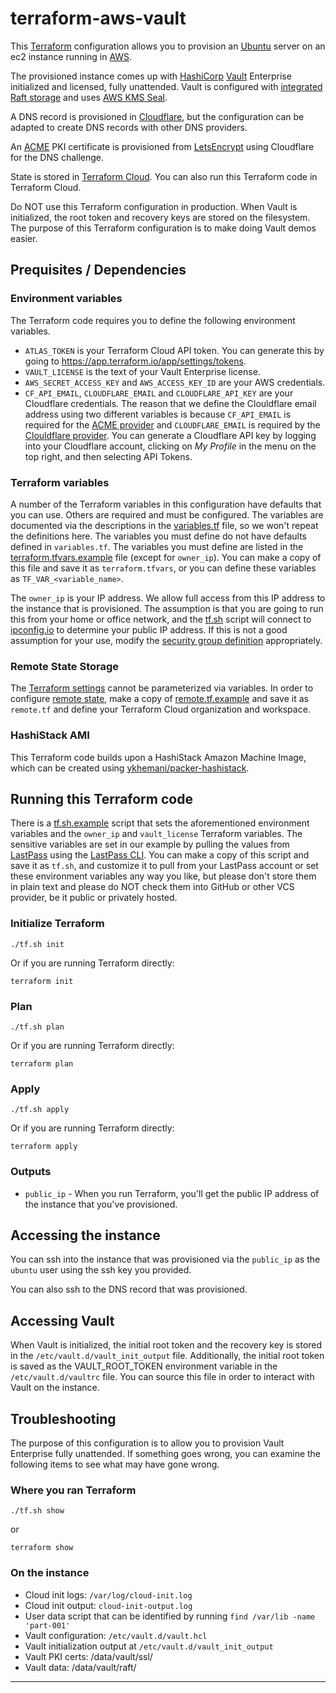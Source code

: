 # terraform-aws-vault

This [Terraform](https://terraform.io) configuration allows you to provision an [Ubuntu](https://ubuntu.com) server on an ec2 instance running in [AWS](https://aws.amazon.com/).

The provisioned instance comes up with [HashiCorp](https://hashicorp.com) [Vault](https://vaultproject.io) Enterprise initialized and licensed, fully unattended. Vault is configured with [integrated Raft storage](https://www.vaultproject.io/docs/configuration/storage/raft/) and uses [AWS KMS Seal](https://www.vaultproject.io/docs/configuration/seal/awskms/).

A DNS record is provisioned in [Cloudflare](https://www.cloudflare.com/), but the configuration can be adapted to create DNS records with other DNS providers.

An [ACME](https://www.terraform.io/docs/providers/acme/r/certificate.html) PKI certificate is provisioned from [LetsEncrypt](https://letsencrypt.org/) using Cloudflare for the DNS challenge.

State is stored in [Terraform Cloud](https://www.terraform.io/docs/cloud/). You can also run this Terraform code in Terraform Cloud.

Do NOT use this Terraform configuration in production. When Vault is initialized, the root token and recovery keys are stored on the filesystem. The purpose of this Terraform configuration is to make doing Vault demos easier.

## Prequisites / Dependencies

### Environment variables
The Terraform code requires you to define the following environment variables.

* `ATLAS_TOKEN` is your Terraform Cloud API token. You can generate this by going to https://app.terraform.io/app/settings/tokens.
* `VAULT_LICENSE` is the text of your Vault Enterprise license.
* `AWS_SECRET_ACCESS_KEY` and `AWS_ACCESS_KEY_ID` are your AWS credentials.
* `CF_API_EMAIL`, `CLOUDFLARE_EMAIL` and `CLOUDFLARE_API_KEY` are your Cloudflare credentials. The reason that we define the Clouldflare email address using two different variables is because `CF_API_EMAIL` is required for the [ACME provider](https://www.terraform.io/docs/providers/acme/dns_providers/cloudflare.html) and `CLOUDFLARE_EMAIL` is required by the [Clouldflare provider](https://www.terraform.io/docs/providers/cloudflare/index.html). You can generate a Cloudflare API key by logging into your Cloudflare account, clicking on *My Profile* in the menu on the top right, and then selecting API Tokens.

### Terraform variables
A number of the Terraform variables in this configuration have defaults that you can use. Others are required and must be configured. The variables are documented via the descriptions in the [variables.tf](variables.tf) file, so we won't repeat the definitions here. The variables you must define do not have defaults defined in `variables.tf`. The variables you must define are listed in the [terraform.tfvars.example](terraform.tfvars.example) file (except for `owner_ip`). You can make a copy of this file and save it as `terraform.tfvars`, or you can define these variables as `TF_VAR_<variable_name>`.

The `owner_ip` is your IP address. We allow full access from this IP address to the instance that is provisioned. The assumption is that you are going to run this from your home or office network, and the [tf.sh](tf.sh.example) script will connect to [ipconfig.io](https://ipconfig.io) to determine your public IP address. If this is not a good assumption for your use, modify the [security group definition](security_group.tf) appropriately.

### Remote State Storage
The [Terraform settings](https://www.terraform.io/docs/configuration/terraform.html) cannot be parameterized via variables. In order to configure [remote state](https://www.terraform.io/docs/backends/types/terraform-enterprise.html), make a copy of [remote.tf.example](remote.tf.example) and save it as `remote.tf` and define your Terraform Cloud organization and workspace.

### HashiStack AMI
This Terraform code builds upon a HashiStack Amazon Machine Image, which can be created using [ykhemani/packer-hashistack](https://github.com/ykhemani/packer-hashistack).

## Running this Terraform code
There is a [tf.sh.example](tf.sh.example) script that sets the aforementioned environment variables and the `owner_ip` and `vault_license` Terraform variables. The sensitive variables are set in our example by pulling the values from [LastPass](https://www.lastpass.com/) using the [LastPass CLI](https://github.com/lastpass/lastpass-cli). You can make a copy of this script and save it as `tf.sh`, and customize it to pull from your LastPass account or set these environment variables any way you like, but please don't store them in plain text and please do NOT check them into GitHub or other VCS provider, be it public or privately hosted.

### Initialize Terraform
```
./tf.sh init
```

Or if you are running Terraform directly:

```
terraform init
```

### Plan
```
./tf.sh plan
```

Or if you are running Terraform directly:

```
terraform plan
```

### Apply
```
./tf.sh apply
```

Or if you are running Terraform directly:

```
terraform apply
```

### Outputs
* `public_ip` - When you run Terraform, you'll get the public IP address of the instance that you've provisioned.

## Accessing the instance
You can ssh into the instance that was provisioned via the `public_ip` as the `ubuntu` user using the ssh key you provided.

You can also ssh to the DNS record that was provisioned.

## Accessing Vault
When Vault is initialized, the initial root token and the recovery key is stored in the `/etc/vault.d/vault_init_output` file. Additionally, the initial root token is saved as the VAULT_ROOT_TOKEN environment variable in the `/etc/vault.d/vaultrc` file. You can source this file in order to interact with Vault on the instance.

## Troubleshooting
The purpose of this configuration is to allow you to provision Vault Enterprise fully unattended. If something goes wrong, you can examine the following items to see what may have gone wrong.

### Where you ran Terraform
```
./tf.sh show
```

or
```
terraform show
```

### On the instance
* Cloud init logs: `/var/log/cloud-init.log`
* Cloud init output: `cloud-init-output.log`
* User data script that can be identified by running `find /var/lib -name 'part-001'`
* Vault configuration: `/etc/vault.d/vault.hcl`
* Vault initialization output at `/etc/vault.d/vault_init_output`
* Vault PKI certs: /data/vault/ssl/
* Vault data: /data/vault/raft/

---
